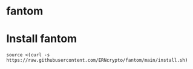 # fantom
#    Install fantom
    source <(curl -s https://raw.githubusercontent.com/ERNcrypto/fantom/main/install.sh)
